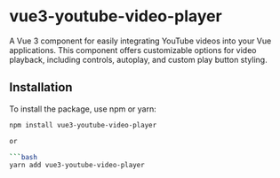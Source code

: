 # vue3-youtube-video-player

A Vue 3 component for easily integrating YouTube videos into your Vue applications. This component offers customizable options for video playback, including controls, autoplay, and custom play button styling.

## Installation

To install the package, use npm or yarn:

```bash
npm install vue3-youtube-video-player

or

```bash
yarn add vue3-youtube-video-player



